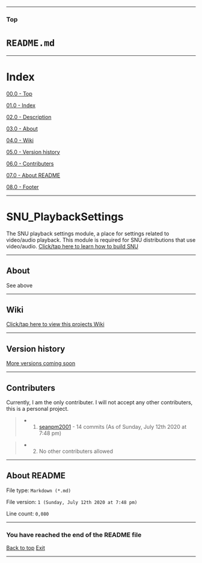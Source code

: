 
***

### Top

# `README.md`

***

# Index

[00.0 - Top](#Top)

[01.0 - Index](#Index)

[02.0 - Description](#SNU_Search)

[03.0 - About](#About)

[04.0 - Wiki](#Wiki)

[05.0 - Version history](#Version-history)

[06.0 - Contributers](#Contributers)

[07.0 - About README](#About-README)

[08.0 - Footer](#You-have-reached-the-end-of-the-README-file)

***

# SNU_PlaybackSettings
The SNU playback settings module, a place for settings related to video/audio playback. This module is required for SNU distributions that use video/audio. [Click/tap here to learn how to build SNU](https://gist.github.com/seanpm2001/745564a46186888e829fdeb9cda584de)

***

## About

See above

***

## Wiki

[Click/tap here to view this projects Wiki](https://github.com/seanpm2001/SNU_Search/wiki)

***

## Version history

[More versions coming soon](https://www.example.com)

***

## Contributers

Currently, I am the only contributer. I will not accept any other contributers, this is a personal project.

> * 1. [seanpm2001](https://github.com/seanpm2001/) - 14 commits (As of Sunday, July 12th 2020 at 7:48 pm)

> * 2. No other contributers allowed

***

## About README

File type: `Markdown (*.md)`

File version: `1 (Sunday, July 12th 2020 at 7:48 pm)`

Line count: `0,080`

***

### You have reached the end of the README file

[Back to top](#Top) [Exit](https://github.com)

***
